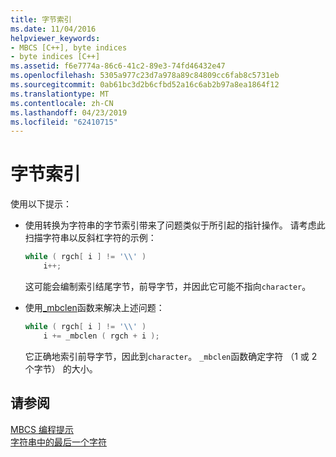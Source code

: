 ```yaml
---
title: 字节索引
ms.date: 11/04/2016
helpviewer_keywords:
- MBCS [C++], byte indices
- byte indices [C++]
ms.assetid: f6e7774a-86c6-41c2-89e3-74fd46432e47
ms.openlocfilehash: 5305a977c23d7a978a89c84809cc6fab8c5731eb
ms.sourcegitcommit: 0ab61bc3d2b6cfbd52a16c6ab2b97a8ea1864f12
ms.translationtype: MT
ms.contentlocale: zh-CN
ms.lasthandoff: 04/23/2019
ms.locfileid: "62410715"
---
```

# <a name="byte-indices"></a>字节索引

使用以下提示：

- 使用转换为字符串的字节索引带来了问题类似于所引起的指针操作。 请考虑此扫描字符串以反斜杠字符的示例：

    ```cpp
    while ( rgch[ i ] != '\\' )
        i++;
    ```

   这可能会编制索引结尾字节，前导字节，并因此它可能不指向`character`。

- 使用[_mbclen](../c-runtime-library/reference/mbclen-mblen-mblen-l.md)函数来解决上述问题：

    ```cpp
    while ( rgch[ i ] != '\\' )
        i += _mbclen ( rgch + i );
    ```

   它正确地索引前导字节，因此到`character`。 `_mbclen`函数确定字符 （1 或 2 个字节） 的大小。

## <a name="see-also"></a>请参阅

[MBCS 编程提示](../text/mbcs-programming-tips.md)<br/>
[字符串中的最后一个字符](../text/last-character-in-a-string.md)
